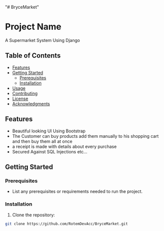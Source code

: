 "# BryceMarket" 
# Project Name

A Supermarket System Using Django

## Table of Contents

- [Features](#features)
- [Getting Started](#getting-started)
  - [Prerequisites](#prerequisites)
  - [Installation](#installation)
- [Usage](#usage)
- [Contributing](#contributing)
- [License](#license)
- [Acknowledgments](#acknowledgments)

## Features

- Beautiful looking UI Using Bootstrap
- The Customer can buy products add them manually to his shopping cart and then buy them all at once
- a receipt is made with details about every purchase
- Secured Against SQL Injections etc...

## Getting Started

### Prerequisites

- List any prerequisites or requirements needed to run the project.

### Installation

1. Clone the repository:

```bash
git clone https://github.com/RotemDevAcc/BryceMarket.git
